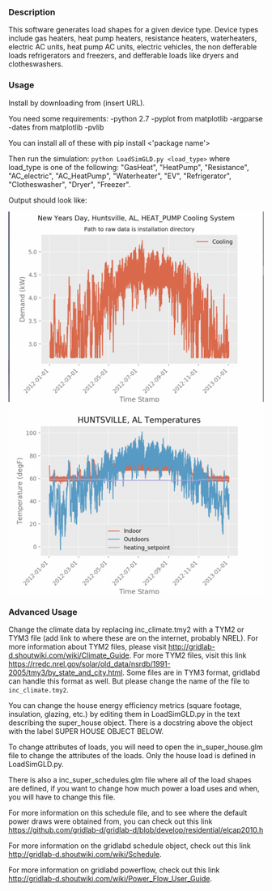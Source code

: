 ### Description

This software generates load shapes for a given device type. Device types include gas heaters, heat pump heaters, resistance heaters, waterheaters, electric AC units, heat pump AC units, electric vehicles, the non defferable loads refrigerators and freezers, and defferable loads like dryers and clotheswashers. 

### Usage

Install by downloading from  (insert URL).

You need some requirements:
-python 2.7
-pyplot from matplotlib
-argparse
-dates from matplotlib
-pvlib

You can install all of these with pip install <'package name'>

Then run the simulation: `python LoadSimGLD.py <load_type>` where load_type is one of the following: "GasHeat", "HeatPump", "Resistance", "AC_electric", "AC_HeatPump", "Waterheater", "EV", "Refrigerator",  "Clotheswasher", "Dryer", "Freezer".

Output should look like:

![](out_power_chart1.png)
![](out_temp_chart.png)

### Advanced Usage

Change the climate data by replacing inc_climate.tmy2 with a TYM2 or TYM3 file (add link to where these are on the internet, probably NREL). 
For more information about TYM2 files, please visit http://gridlab-d.shoutwiki.com/wiki/Climate_Guide.
For more TYM2 files, visit this link https://rredc.nrel.gov/solar/old_data/nsrdb/1991-2005/tmy3/by_state_and_city.html.
Some files are in TYM3 format, gridlabd can handle this format as well. But please change the name of the file to `inc_climate.tmy2`.

You can change the house energy efficiency metrics (square footage, insulation, glazing, etc.) by editing them in LoadSimGLD.py in the text describing the super_house object. There is a docstring above the object with the label SUPER HOUSE OBJECT BELOW.

To change attributes of loads, you will need to open the in_super_house.glm file to change the attributes of the loads. Only the house load is defined in LoadSimGLD.py. 

There is also a inc_super_schedules.glm file where all of the load shapes are defined, if you want to change how much power a load uses and when, you will have to change this file. 

For more information on this schedule file, and to see where the default power draws were obtained from, you can check out this link https://github.com/gridlab-d/gridlab-d/blob/develop/residential/elcap2010.h

For more information on the gridlabd schedule object, check out this link http://gridlab-d.shoutwiki.com/wiki/Schedule.

For more information on gridlabd powerflow, check out this link http://gridlab-d.shoutwiki.com/wiki/Power_Flow_User_Guide.
